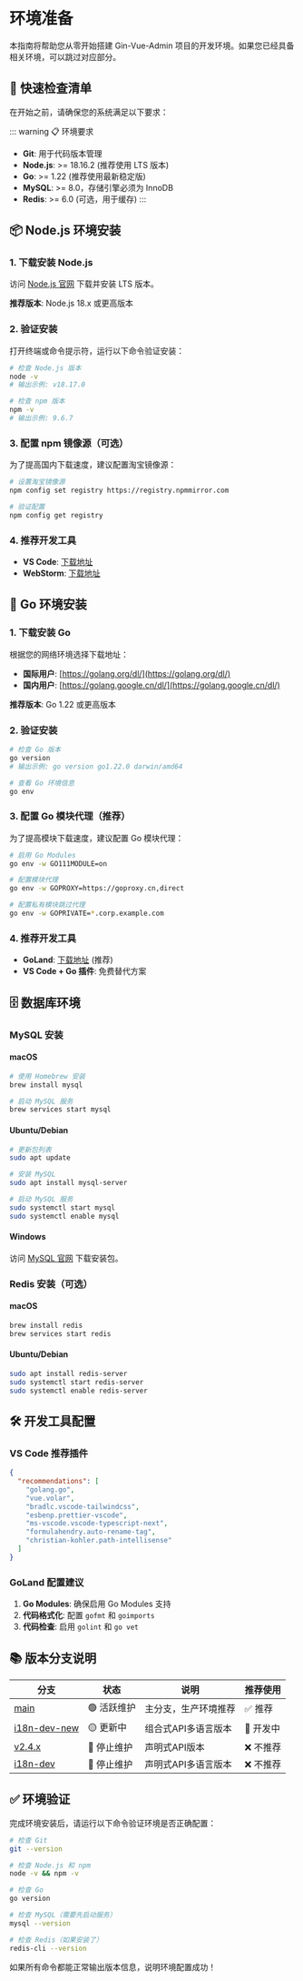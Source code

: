 
# 环境准备

本指南将帮助您从零开始搭建 Gin-Vue-Admin 项目的开发环境。如果您已经具备相关环境，可以跳过对应部分。

## 🚀 快速检查清单

在开始之前，请确保您的系统满足以下要求：

::: warning 📋 环境要求
- **Git**: 用于代码版本管理
- **Node.js**: >= 18.16.2 (推荐使用 LTS 版本)
- **Go**: >= 1.22 (推荐使用最新稳定版)
- **MySQL**: >= 8.0，存储引擎必须为 <span class="bg-red-600 text-white rounded font-medium dark:bg-red-500 px-1">InnoDB</span>
- **Redis**: >= 6.0 (可选，用于缓存)
:::

## 📦 Node.js 环境安装

### 1. 下载安装 Node.js

访问 [Node.js 官网](https://nodejs.org/zh-cn/) 下载并安装 LTS 版本。

**推荐版本**: Node.js 18.x 或更高版本

### 2. 验证安装

打开终端或命令提示符，运行以下命令验证安装：

```bash
# 检查 Node.js 版本
node -v
# 输出示例: v18.17.0

# 检查 npm 版本
npm -v
# 输出示例: 9.6.7
```

### 3. 配置 npm 镜像源（可选）

为了提高国内下载速度，建议配置淘宝镜像源：

```bash
# 设置淘宝镜像源
npm config set registry https://registry.npmmirror.com

# 验证配置
npm config get registry
```

### 4. 推荐开发工具

- **VS Code**: [下载地址](https://code.visualstudio.com/)
- **WebStorm**: [下载地址](https://www.jetbrains.com/webstorm/)

## 🔧 Go 环境安装

### 1. 下载安装 Go

根据您的网络环境选择下载地址：

- **国际用户**: [https://golang.org/dl/](https://golang.org/dl/)
- **国内用户**: [https://golang.google.cn/dl/](https://golang.google.cn/dl/)

**推荐版本**: Go 1.22 或更高版本

### 2. 验证安装

```bash
# 检查 Go 版本
go version
# 输出示例: go version go1.22.0 darwin/amd64

# 查看 Go 环境信息
go env
```

### 3. 配置 Go 模块代理（推荐）

为了提高模块下载速度，建议配置 Go 模块代理：

```bash
# 启用 Go Modules
go env -w GO111MODULE=on

# 配置模块代理
go env -w GOPROXY=https://goproxy.cn,direct

# 配置私有模块跳过代理
go env -w GOPRIVATE=*.corp.example.com
```

### 4. 推荐开发工具

- **GoLand**: [下载地址](https://www.jetbrains.com/go/) (推荐)
- **VS Code + Go 插件**: 免费替代方案

## 🗄️ 数据库环境

### MySQL 安装

#### macOS
```bash
# 使用 Homebrew 安装
brew install mysql

# 启动 MySQL 服务
brew services start mysql
```

#### Ubuntu/Debian
```bash
# 更新包列表
sudo apt update

# 安装 MySQL
sudo apt install mysql-server

# 启动 MySQL 服务
sudo systemctl start mysql
sudo systemctl enable mysql
```

#### Windows
访问 [MySQL 官网](https://dev.mysql.com/downloads/mysql/) 下载安装包。

### Redis 安装（可选）

#### macOS
```bash
brew install redis
brew services start redis
```

#### Ubuntu/Debian
```bash
sudo apt install redis-server
sudo systemctl start redis-server
sudo systemctl enable redis-server
```

## 🛠️ 开发工具配置

### VS Code 推荐插件

```json
{
  "recommendations": [
    "golang.go",
    "vue.volar",
    "bradlc.vscode-tailwindcss",
    "esbenp.prettier-vscode",
    "ms-vscode.vscode-typescript-next",
    "formulahendry.auto-rename-tag",
    "christian-kohler.path-intellisense"
  ]
}
```

### GoLand 配置建议

1. **Go Modules**: 确保启用 Go Modules 支持
2. **代码格式化**: 配置 `gofmt` 和 `goimports`
3. **代码检查**: 启用 `golint` 和 `go vet`

## 📚 版本分支说明

| 分支 | 状态 | 说明 | 推荐使用 |
|------|------|------|----------|
| [main](https://github.com/flipped-aurora/gin-vue-admin/tree/main) | 🟢 活跃维护 | 主分支，生产环境推荐 | ✅ 推荐 |
| [i18n-dev-new](https://github.com/flipped-aurora/gin-vue-admin/tree/i18n-dev-new) | 🟡 更新中 | 组合式API多语言版本 | 🔄 开发中 |
| [v2.4.x](https://github.com/flipped-aurora/gin-vue-admin/tree/v2.4.x) | 🔴 停止维护 | 声明式API版本 | ❌ 不推荐 |
| [i18n-dev](https://github.com/flipped-aurora/gin-vue-admin/tree/i18n-dev) | 🔴 停止维护 | 声明式API多语言版本 | ❌ 不推荐 |

## ✅ 环境验证

完成环境安装后，请运行以下命令验证环境是否正确配置：

```bash
# 检查 Git
git --version

# 检查 Node.js 和 npm
node -v && npm -v

# 检查 Go
go version

# 检查 MySQL（需要先启动服务）
mysql --version

# 检查 Redis（如果安装了）
redis-cli --version
```

如果所有命令都能正常输出版本信息，说明环境配置成功！
